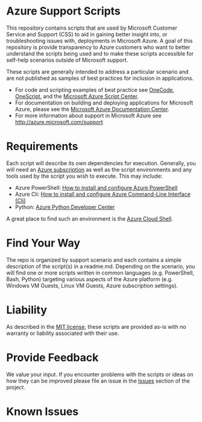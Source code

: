 # Azure Support Scripts
This repository contains scripts that are used by Microsoft Customer Service and Support (CSS) to aid in gaining better insight into, or troubleshooting issues with, deployments in Microsoft Azure.  A goal of this repository is provide transparency to Azure customers who want to better understand the scripts being used and to make these scripts accessible for self-help scenarios outside of Microsoft support.

These scripts are generally intended to address a particular scenario and are not published as samples of best practices for inclusion in applications.

- For code and scripting examples of best practice see [OneCode](http://aka.ms/onecodesamples), [OneScript](http://aka.ms/onescriptsamples), and the [Microsoft Azure Script Center](https://azure.microsoft.com/en-us/documentation/scripts/).
- For documentation on building and deploying applications for Microsoft Azure, please see the [Microsoft Azure Documentation Center](https://azure.microsoft.com/en-us/documentation/).
-	For more information about support in Microsoft Azure see http://azure.microsoft.com/support

# Requirements
Each script will describe its own dependencies for execution.  Generally, you will need an [Azure subscription](https://azure.microsoft.com/en-us/pricing/) as well as the script environments and any tools used by the script you wish to execute.  This may include:

- Azure PowerShell: 	[How to install and configure Azure PowerShell](https://azure.microsoft.com/en-us/documentation/articles/powershell-install-configure/)
- Azure Cli:	[How to install and configure Azure Command-Line Interface (Cli)](https://azure.microsoft.com/en-us/documentation/articles/xplat-cli-install/)
- Python:	[Azure Python Developer Center](https://azure.microsoft.com/en-us/develop/python/)

A great place to find such an environment is the [Azure Cloud Shell](https://azure.microsoft.com/en-us/features/cloud-shell/).

# Find Your Way
The repo is organized by support scenario and each contains a simple description of the script(s) in a readme.md.  Depending on the scenario, you will find one or more scripts written in common languages (e.g. PowerShell, Bash, Python) targeting various aspects of the Azure platform (e.g. Windows VM Guests, Linux VM Guests, Azure subscription settings).

# Liability
As described in the [MIT license](LICENSE.txt), these scripts are provided as-is with no warranty or liability associated with their use.

# Provide Feedback
We value your input.  If you encounter problems with the scripts or ideas on how they can be improved please file an issue in the [Issues](https://github.com/Azure/azure-support-scripts/issues) section of the project.

# Known Issues
